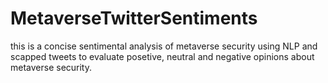# MetaverseTwitterSentiments
 this is a concise sentimental analysis of metaverse security using NLP and scapped tweets to evaluate posetive, neutral and  negative opinions about metaverse security.
